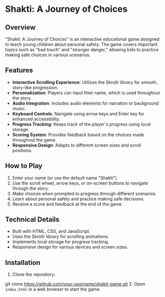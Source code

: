 # Shakti: A Journey of Choices

## Overview

"Shakti: A Journey of Choices" is an interactive educational game designed to teach young children about personal safety. The game covers important topics such as "bad touch" and "stranger danger," allowing kids to practice making safe choices in various scenarios.

## Features

- **Interactive Scrolling Experience**: Utilizes the Skrollr library for smooth, story-like progression.
- **Personalization**: Players can input their name, which is used throughout the story.
- **Audio Integration**: Includes audio elements for narration or background music.
- **Keyboard Controls**: Navigate using arrow keys and Enter key for enhanced accessibility.
- **Progress Tracking**: Keeps track of the player's progress using local storage.
- **Scoring System**: Provides feedback based on the choices made throughout the game.
- **Responsive Design**: Adapts to different screen sizes and scroll positions.

## How to Play

1. Enter your name (or use the default name "Shakti").
2. Use the scroll wheel, arrow keys, or on-screen buttons to navigate through the story.
3. Make choices when prompted to progress through different scenarios.
4. Learn about personal safety and practice making safe decisions.
5. Receive a score and feedback at the end of the game.

## Technical Details

- Built with HTML, CSS, and JavaScript.
- Uses the Skrollr library for scrolling animations.
- Implements local storage for progress tracking.
- Responsive design for various devices and screen sizes.

## Installation

1. Clone the repository:

git clone https://github.com/your-username/shakti-game.git
2. Open `index.html` in a web browser to start the game.
